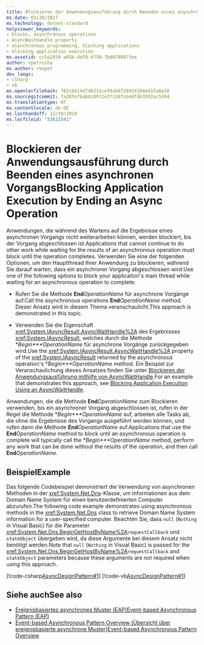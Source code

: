 ```yaml
---
title: Blockieren der Anwendungsausführung durch Beenden eines asynchronen Vorgangs
ms.date: 03/30/2017
ms.technology: dotnet-standard
helpviewer_keywords:
- blocks, asynchronous operations
- AsyncWaitHandle property
- asynchronous programming, blocking applications
- blocking application execution
ms.assetid: cc5e2834-a65b-4df8-b750-7bdb79997fee
author: rpetrusha
ms.author: ronpet
dev_langs:
- csharp
- vb
ms.openlocfilehash: 782cb614d74b331cef8ab9f28924104ed15a8a38
ms.sourcegitcommit: fa38fe76abdc8972e37138fcb4dfdb3502ac5394
ms.translationtype: HT
ms.contentlocale: de-DE
ms.lasthandoff: 12/19/2018
ms.locfileid: "53611541"
---
```

# <a name="blocking-application-execution-by-ending-an-async-operation"></a><span data-ttu-id="c5f2f-102">Blockieren der Anwendungsausführung durch Beenden eines asynchronen Vorgangs</span><span class="sxs-lookup"><span data-stu-id="c5f2f-102">Blocking Application Execution by Ending an Async Operation</span></span>
<span data-ttu-id="c5f2f-103">Anwendungen, die während des Wartens auf die Ergebnisse eines asynchronen Vorgangs nicht weiterarbeiten können, werden blockiert, bis der Vorgang abgeschlossen ist.</span><span class="sxs-lookup"><span data-stu-id="c5f2f-103">Applications that cannot continue to do other work while waiting for the results of an asynchronous operation must block until the operation completes.</span></span> <span data-ttu-id="c5f2f-104">Verwenden Sie eine der folgenden Optionen, um den Hauptthread Ihrer Anwendung zu blockieren, während Sie darauf warten, dass ein asynchroner Vorgang abgeschlossen wird:</span><span class="sxs-lookup"><span data-stu-id="c5f2f-104">Use one of the following options to block your application's main thread while waiting for an asynchronous operation to complete:</span></span>  
  
-   <span data-ttu-id="c5f2f-105">Rufen Sie die Methode **End**_OperationName_ für asynchrone Vorgänge auf.</span><span class="sxs-lookup"><span data-stu-id="c5f2f-105">Call the asynchronous operations **End**_OperationName_ method.</span></span> <span data-ttu-id="c5f2f-106">Dieser Ansatz wird in diesem Thema veranschaulicht.</span><span class="sxs-lookup"><span data-stu-id="c5f2f-106">This approach is demonstrated in this topic.</span></span>  
  
-   <span data-ttu-id="c5f2f-107">Verwenden Sie die Eigenschaft <xref:System.IAsyncResult.AsyncWaitHandle%2A> des Ergebnisses <xref:System.IAsyncResult>, welches durch die Methode \**Begin\*\*\*OperationName* für asynchrone Vorgänge zurückgegeben wird.</span><span class="sxs-lookup"><span data-stu-id="c5f2f-107">Use the <xref:System.IAsyncResult.AsyncWaitHandle%2A> property of the <xref:System.IAsyncResult> returned by the asynchronous operation's \**Begin\*\*\*OperationName* method.</span></span> <span data-ttu-id="c5f2f-108">Ein Beispiel zur Veranschaulichung dieses Ansatzes finden Sie unter [Blockieren der Anwendungsausführung mithilfe von AsyncWaitHandle](../../../docs/standard/asynchronous-programming-patterns/blocking-application-execution-using-an-asyncwaithandle.md).</span><span class="sxs-lookup"><span data-stu-id="c5f2f-108">For an example that demonstrates this approach, see [Blocking Application Execution Using an AsyncWaitHandle](../../../docs/standard/asynchronous-programming-patterns/blocking-application-execution-using-an-asyncwaithandle.md).</span></span>  
  
 <span data-ttu-id="c5f2f-109">Anwendungen, die die Methode **End**_OperationName_ zum Blockieren verwenden, bis ein asynchroner Vorgang abgeschlossen ist, rufen in der Regel die Methode \**Begin\*\*\*OperationName* auf, arbeiten alle Tasks ab, die ohne die Ergebnisse des Vorgangs ausgeführt werden können, und rufen dann die Methode **End**_OperationName_ auf.</span><span class="sxs-lookup"><span data-stu-id="c5f2f-109">Applications that use the **End**_OperationName_ method to block until an asynchronous operation is complete will typically call the \**Begin\*\*\*OperationName* method, perform any work that can be done without the results of the operation, and then call **End**_OperationName_.</span></span>  
  
## <a name="example"></a><span data-ttu-id="c5f2f-110">Beispiel</span><span class="sxs-lookup"><span data-stu-id="c5f2f-110">Example</span></span>  
 <span data-ttu-id="c5f2f-111">Das folgende Codebeispiel demonstriert die Verwendung von asynchronen Methoden in der <xref:System.Net.Dns>-Klasse, um Informationen aus dem Domain Name System für einen benutzerdefinierten Computer abzurufen.</span><span class="sxs-lookup"><span data-stu-id="c5f2f-111">The following code example demonstrates using asynchronous methods in the <xref:System.Net.Dns> class to retrieve Domain Name System information for a user-specified computer.</span></span> <span data-ttu-id="c5f2f-112">Beachten Sie, dass `null` (`Nothing` in Visual Basic) für die Parameter <xref:System.Net.Dns.BeginGetHostByName%2A>`requestCallback` und `stateObject` übergeben wird, da diese Argumente bei diesem Ansatz nicht benötigt werden.</span><span class="sxs-lookup"><span data-stu-id="c5f2f-112">Note that `null` (`Nothing` in Visual Basic) is passed for the <xref:System.Net.Dns.BeginGetHostByName%2A>`requestCallback` and `stateObject` parameters because these arguments are not required when using this approach.</span></span>  
  
 [!code-csharp[AsyncDesignPattern#1](../../../samples/snippets/csharp/VS_Snippets_CLR/AsyncDesignPattern/CS/Async_EndBlock.cs#1)]
 [!code-vb[AsyncDesignPattern#1](../../../samples/snippets/visualbasic/VS_Snippets_CLR/AsyncDesignPattern/VB/Async_EndBlock.vb#1)]  
  
## <a name="see-also"></a><span data-ttu-id="c5f2f-113">Siehe auch</span><span class="sxs-lookup"><span data-stu-id="c5f2f-113">See also</span></span>

- [<span data-ttu-id="c5f2f-114">Ereignisbasiertes asynchrones Muster (EAP)</span><span class="sxs-lookup"><span data-stu-id="c5f2f-114">Event-based Asynchronous Pattern (EAP)</span></span>](../../../docs/standard/asynchronous-programming-patterns/event-based-asynchronous-pattern-eap.md)  
- [<span data-ttu-id="c5f2f-115">Event-based Asynchronous Pattern Overview (Übersicht über ereignisbasierte asynchrone Muster)</span><span class="sxs-lookup"><span data-stu-id="c5f2f-115">Event-based Asynchronous Pattern Overview</span></span>](../../../docs/standard/asynchronous-programming-patterns/event-based-asynchronous-pattern-overview.md)
